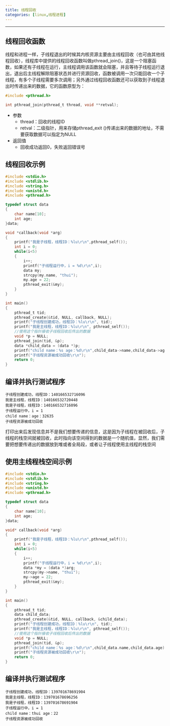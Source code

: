 ```yaml
---
title: 线程回收
categories: [linux,线程进程]
---
```


--------------

## 线程回收函数

线程和进程一样，子线程退出的时候其内核资源主要由主线程回收（也可由其他线程回收），线程库中提供的线程回收函数叫做pthread_join()，这是一个阻塞函数，如果还有子线程在运行，主线程调用该函数就会阻塞，并且等待子线程运行退出，退出后主线程解除阻塞状态并进行资源回收，函数被调用一次只能回收一个子线程，有多个子线程需要多次调用；另外通过线程回收函数还可以获取到子线程退出时传递出来的数据，它的函数原型为：

~~~c
#include <pthread.h>

int pthread_join(pthread_t thread, void **retval);
~~~

- 参数
  - thread：回收的线程ID
  - retval：二级指针，用来存储pthread_exit ()传递出来的数据的地址，不需要获取数据可以指定为NULL
- 返回值
  - 回收成功返回0，失败返回错误号

## 线程回收示例

~~~c
#include <stdio.h>
#include <stdlib.h>
#include <string.h>
#include <unistd.h>
#include <pthread.h>

typedef struct data
{
    char name[10];
    int age;
}data;

void *callback(void *arg)
{
    printf("我是子线程，线程ID：%lu\r\n",pthread_self());
    int i = 0;
    while(i<5)
    {
        i++;
        printf("子线程运行中，i = %d\r\n",i);
        data my;
        strcpy(my.name, "thui");
        my.age = 22;
        pthread_exit(&my);
    }
}

int main()
{
    pthread_t tid;
    pthread_create(&tid, NULL, callback, NULL);
    printf("子线程创建成功，线程ID：%lu\r\n", tid);
    printf("我是主线程，线程ID：%lu\r\n", pthread_self());
    //使用这个指针接收子线程回收后传出的数据
    void *p = NULL;
    pthread_join(tid, &p);
    data *child_data = (data *)p;
    printf("child name：%s age：%d\r\n",child_data->name,child_data->age);
    printf("子线程资源被成功回收\r\n");
    return 0;
}
~~~

## 编译并执行测试程序

~~~shell
子线程创建成功，线程ID：140166532716096
我是主线程，线程ID：140166532720448
我是子线程，线程ID：140166532716096
子线程运行中，i = 1
child name：age：32635
子线程资源被成功回收
~~~

打印出来后发现信息并不是我们想要传递的信息，这是因为子线程在被回收后，子线程的栈空间就被回收，此时指向该空间得到的数据是一个随机值，显然，我们需要把想要传递出的数据放到堆或者全局段，或者让子线程使用主线程的栈空间

## 使用主线程栈空间示例

~~~c
#include <stdio.h>
#include <stdlib.h>
#include <string.h>
#include <unistd.h>
#include <pthread.h>

typedef struct data
{
    char name[10];
    int age;
}data;

void* callback(void *arg)
{
    printf("我是子线程，线程ID：%lu\r\n",pthread_self());
    int i = 0;
    while(i<5)
    {
        i++;
        printf("子线程运行中，i = %d\r\n",i);
        data *my = (data *)arg;
        strcpy(my->name, "thui");
        my->age = 22;
        pthread_exit(&my);
    }
}

int main()
{
    pthread_t tid;
    data child_data;
    pthread_create(&tid, NULL, callback, &child_data);
    printf("子线程创建成功，线程ID：%lu\r\n", tid);
    printf("我是主线程，线程ID：%lu\r\n", pthread_self());
    //使用这个指针接收子线程回收后传出的数据
    void *p = NULL;
    pthread_join(tid, &p);
    printf("child name：%s age：%d\r\n",child_data.name,child_data.age);
    printf("子线程资源被成功回收\r\n");
    return 0;
}
~~~

## 编译并执行测试程序

~~~shell
子线程创建成功，线程ID：139701678691904
我是主线程，线程ID：139701678696256
我是子线程，线程ID：139701678691904
子线程运行中，i = 1
child name：thui age：22
子线程资源被成功回收
~~~

